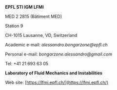 **EPFL STI IGM LFMI**

MED 2 2815 (Bâtiment MED) 

Station 9 

CH-1015 Lausanne, VD, Switzerland

Academic e-mail: _alessandro.bongarzone@epfl.ch_

Personal e-mail: _bongarzone.alessandro@gmail.com_

Tel: +41 21 693 63 05

**Laboratory of Fluid Mechanics and Instabilities**

Web site:  [https://lfmi.epfl.ch/](https://lfmi.epfl.ch/)
